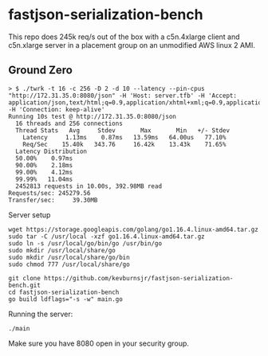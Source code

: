 # fastjson-serialization-bench

This repo does 245k req/s out of the box with a c5n.4xlarge client and c5n.xlarge server in a placement group
on an unmodified AWS linux 2 AMI.

## Ground Zero

```
> $ ./twrk -t 16 -c 256 -D 2 -d 10 --latency --pin-cpus "http://172.31.35.0:8080/json" -H 'Host: server.tfb' -H 'Accept: application/json,text/html;q=0.9,application/xhtml+xml;q=0.9,application/xml;q=0.8,*/*;q=0.7' -H 'Connection: keep-alive'
Running 10s test @ http://172.31.35.0:8080/json
  16 threads and 256 connections
  Thread Stats   Avg     Stdev       Max       Min   +/- Stdev
    Latency     1.13ms    0.87ms   13.59ms   64.00us   77.10%
    Req/Sec    15.40k   343.76     16.42k    13.43k    71.65%
  Latency Distribution
  50.00%    0.97ms
  90.00%    2.18ms
  99.00%    4.12ms
  99.99%   11.04ms
  2452813 requests in 10.00s, 392.98MB read
Requests/sec: 245279.56
Transfer/sec:     39.30MB
```

Server setup

```
wget https://storage.googleapis.com/golang/go1.16.4.linux-amd64.tar.gz
sudo tar -C /usr/local -xzf go1.16.4.linux-amd64.tar.gz
sudo ln -s /usr/local/go/bin/go /usr/bin/go
sudo mkdir /usr/local/share/go
sudo mkdir /usr/local/share/go/bin
sudo chmod 777 /usr/local/share/go

git clone https://github.com/kevburnsjr/fastjson-serialization-bench.git
cd fastjson-serialization-bench
go build ldflags="-s -w" main.go
```

Running the server:

```
./main
```

Make sure you have 8080 open in your security group.
